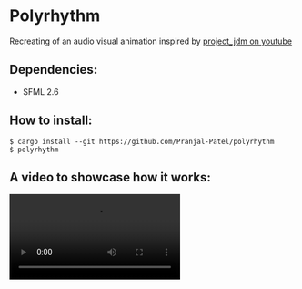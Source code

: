 # Polyrhythm
Recreating of an audio visual animation inspired by [project_jdm on youtube](https://www.youtube.com/@project_jdm)

## Dependencies:
- SFML 2.6

## How to install:
```
$ cargo install --git https://github.com/Pranjal-Patel/polyrhythm
$ polyrhythm
```

## A video to showcase how it works:
![video](video.mp4)
